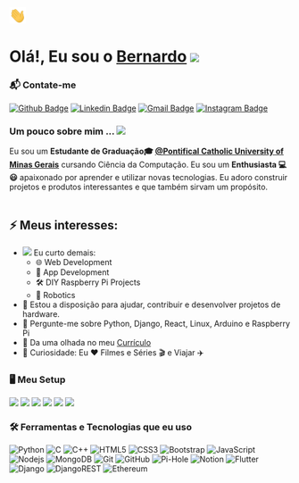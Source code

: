 <img width="30px" margin="0px" src="https://raw.githubusercontent.com/ABSphreak/ABSphreak/master/gifs/Hi.gif">
<h1>Olá!, Eu sou o <a href="https://github.com/bernardovieirarocha">Bernardo</a> <img height="30px" src="https://emojis.slackmojis.com/emojis/images/1531849430/4246/blob-sunglasses.gif?1531849430"></h1>
</h1>

### 📬 Contate-me
[![Github Badge](http://img.shields.io/badge/-Github-black?style=flat-square&logo=github&link=https://github.com/bernardovieirarocha)](https://github.com/bernardovieirarocha) 
[![Linkedin Badge](https://img.shields.io/badge/-LinkedIn-blue?style=flat-square&logo=Linkedin&logoColor=white&link=https://www.linkedin.com/in/bernardovrocha/)](https://www.linkedin.com/in/bernardovrocha/)
[![Gmail Badge](https://img.shields.io/badge/-Gmail-d14836?style=flat-square&logo=Gmail&logoColor=white&link=mailto:bernardo.rocha.676403@sga.pucminas.br)](mailto:bernardo.rocha.676403@sga.pucminas.br)
[![Instagram Badge](https://img.shields.io/badge/Instagram-E4405F?style=flat-square&logo=instagram&logoColor=white&link=https://www.instagram.com/bbernardo.rocha/)](https://www.instagram.com/bbernardo.rocha/)

### Um pouco sobre mim ...  <img src="https://media.giphy.com/media/VgCDAzcKvsR6OM0uWg/giphy.gif" width="50"> 
Eu sou um **Estudante de Graduação🎓 [@Pontifical Catholic University of Minas Gerais](https://www.pucminas.br/)** cursando Ciência da Computação. Eu sou um **Enthusiasta 💻 😃**  apaixonado por aprender e utilizar novas tecnologias. Eu adoro construir projetos e produtos interessantes e que também sirvam um propósito.<br/><br/>

## ⚡️ Meus interesses: 

- <img src="https://media.giphy.com/media/WUlplcMpOCEmTGBtBW/giphy.gif" width="30"> Eu curto demais:
  - 🌐 Web Development
  - 📱 App Development
  - 🛠 DIY Raspberry Pi Projects
  - 🤖 Robotics
- 👯 Estou a disposição para ajudar, contribuir e desenvolver projetos de hardware.
- 💬 Pergunte-me sobre Python, Django, React, Linux, Arduino e Raspberry Pi
- 📙 Da uma olhada no meu [Currículo](https://bernardorocha.me)
- 🎉 Curiosidade: Eu ❤️ Filmes e Séries 🎬 e Viajar ✈️

  
### 🖥️ Meu Setup
<img src="https://shields.io/badge/MacOS--9cf?logo=Apple&style=social"> <img src="https://img.shields.io/badge/Firefox_Browser-FF7139?style=flat-square&logo=Firefox-Browser&logoColor=white"> <img src="https://img.shields.io/badge/VS Code-555555?style=flat-square&logo=visual-studio-code&logoColor=007ACC"> <img src="https://img.shields.io/badge/tmux-1BB91F?style=flat-square&logo=tmux&logoColor=white"> <img src="https://img.shields.io/badge/Jupyter-555555.svg?&style=flat-square&logo=jupyter&logoColor=F37626"> <img src="https://img.shields.io/badge/Spotify-555555.svg?&style=flat-square&logo=spotify&logoColor=1ED760"> 

### 🛠️ Ferramentas e Tecnologias que eu uso
![Python](https://img.shields.io/badge/Python-FECE00?style=flat&logo=Python&logoColor=3776AB)
![C](https://img.shields.io/badge/C-00599C?style=flat&logo=c)
![C++](https://img.shields.io/badge/C++-00599C?style=flat&logo=c%2b%2b)
![HTML5](https://img.shields.io/badge/HTML5-E34F26?style=flat&logo=html5&logoColor=white)
![CSS3](https://img.shields.io/badge/CSS3-1572B6?style=flat&logo=css3)
![Bootstrap](https://img.shields.io/badge/Bootstrap-563D7C?style=flat&logo=bootstrap)
![JavaScript](https://img.shields.io/badge/JavaScript-555555?style=flat&logo=javascript)
![Nodejs](https://img.shields.io/badge/Nodejs-555555?style=flat&logo=Node.js)
![MongoDB](https://img.shields.io/badge/MongoDB-555555?style=flat&logo=mongodb)
![Git](https://img.shields.io/badge/Git-555555?style=flat-square&logo=git)
![GitHub](https://img.shields.io/badge/GitHub-181717?style=flat-square&logo=github)
![Pi-Hole](https://img.shields.io/badge/pihole-%2396060C.svg?style=flat-square&logo=pi-hole&logoColor=white)
![Notion](https://img.shields.io/badge/Notion-%23000000.svg?style=flat-square&logo=notion&logoColor=white)
![Flutter](https://img.shields.io/badge/Flutter-%2302569B.svg?style=flat-square&logo=Flutter&logoColor=white)
![Django](https://img.shields.io/badge/django-%23092E20.svg?style=flat-square&logo=django&logoColor=white)
![DjangoREST](https://img.shields.io/badge/DJANGO-REST-ff1709?style=flat-square&logo=django&logoColor=white&color=ff1709&labelColor=gray)
![Ethereum](https://img.shields.io/badge/Ethereum-3C3C3D?style=flat-square&logo=Ethereum&logoColor=white)

<!-- Inspirado no https://github.com/Defcon27/Defcon27/blob/master/README.md --> 
